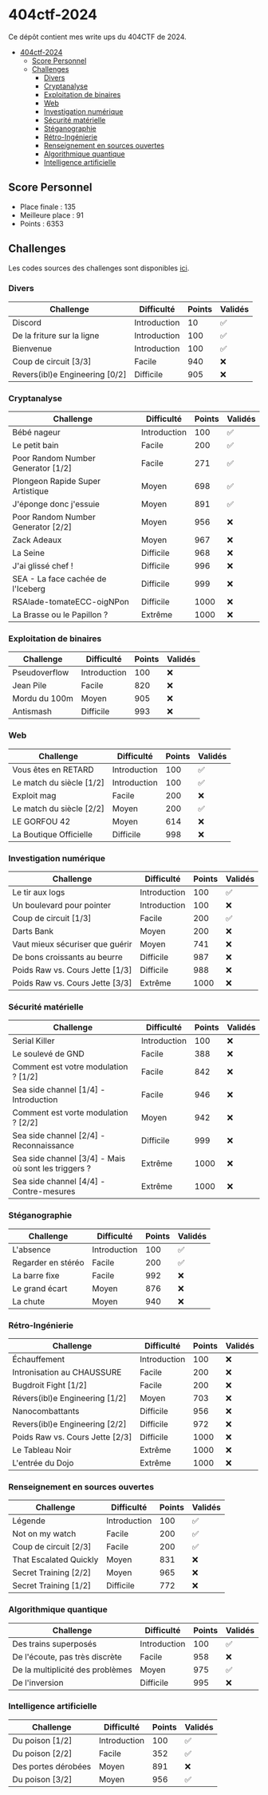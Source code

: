 # 404ctf-2024

Ce dépôt contient mes write ups du 404CTF de 2024.

- [404ctf-2024](#404ctf-2024)
  - [Score Personnel](#score-personnel)
  - [Challenges](#challenges)
    - [Divers](#divers)
    - [Cryptanalyse](#cryptanalyse)
    - [Exploitation de binaires](#exploitation-de-binaires)
    - [Web](#web)
    - [Investigation numérique](#investigation-numérique)
    - [Sécurité matérielle](#sécurité-matérielle)
    - [Stéganographie](#stéganographie)
    - [Rétro-Ingénierie](#rétro-ingénierie)
    - [Renseignement en sources ouvertes](#renseignement-en-sources-ouvertes)
    - [Algorithmique quantique](#algorithmique-quantique)
    - [Intelligence artificielle](#intelligence-artificielle)

## Score Personnel

- Place finale : 135
- Meilleure place : 91
- Points : 6353

## Challenges

Les codes sources des challenges sont disponibles [ici](https://github.com/HackademINT/404CTF-2024).

### Divers

| Challenge | Difficulté | Points | Validés |
|---|---|---|---|
| Discord | Introduction | 10 | :white_check_mark: |
| De la friture sur la ligne | Introduction | 100 | :white_check_mark: |
| Bienvenue | Introduction | 100 | :white_check_mark: |
| Coup de circuit [3/3] | Facile | 940 | :x: |
| Revers(ibl)e Engineering [0/2] | Difficile | 905 | :x: |

### Cryptanalyse

| Challenge | Difficulté | Points | Validés |
|---|---|---|---|
| Bébé nageur | Introduction | 100 | :white_check_mark: |
| Le petit bain | Facile | 200 | :white_check_mark: |
| Poor Random Number Generator [1/2] | Facile | 271 | :white_check_mark: |
| Plongeon Rapide Super Artistique | Moyen | 698 | :white_check_mark: |
| J'éponge donc j'essuie | Moyen | 891 | :white_check_mark: |
| Poor Random Number Generator [2/2] | Moyen | 956 | :x: |
| Zack Adeaux | Moyen | 967 | :x: |
| La Seine | Difficile | 968 | :x: |
| J'ai glissé chef ! | Difficile | 996 | :x: |
| SEA - La face cachée de l'Iceberg | Difficile | 999 | :x: |
| RSAlade-tomateECC-oigNPon | Difficile | 1000 | :x: |
| La Brasse ou le Papillon ? | Extrême | 1000 | :x: |

### Exploitation de binaires

| Challenge | Difficulté | Points | Validés |
|---|---|---|---|
| Pseudoverflow | Introduction | 100 | :x: |
| Jean Pile | Facile | 820 | :x: |
| Mordu du 100m | Moyen | 905 | :x: |
| Antismash | Difficile | 993 | :x: |

### Web

| Challenge | Difficulté | Points | Validés |
|---|---|---|---|
| Vous êtes en RETARD | Introduction | 100 | :white_check_mark: |
| Le match du siècle [1/2] | Introduction | 100 | :white_check_mark: |
| Exploit mag | Facile | 200 | :x: |
| Le match du siècle [2/2] | Moyen | 200 | :white_check_mark: |
| LE GORFOU 42 | Moyen | 614 | :x: |
| La Boutique Officielle | Difficile | 998 | :x: |

### Investigation numérique

| Challenge | Difficulté | Points | Validés |
|---|---|---|---|
| Le tir aux logs | Introduction | 100 | :white_check_mark: |
| Un boulevard pour pointer | Introduction | 100 | :x: |
| Coup de circuit [1/3] | Facile | 200 | :white_check_mark: |
| Darts Bank | Moyen | 200 | :x: |
| Vaut mieux sécuriser que guérir | Moyen | 741 | :x: |
| De bons croissants au beurre | Difficile | 987 | :x: |
| Poids Raw vs. Cours Jette [1/3] | Difficile | 988 | :x: |
| Poids Raw vs. Cours Jette [3/3] | Extrême | 1000 | :x: |

### Sécurité matérielle

| Challenge | Difficulté | Points | Validés |
|---|---|---|---|
| Serial Killer | Introduction | 100 | :x: |
| Le soulevé de GND | Facile | 388 | :x: |
| Comment est votre modulation ? [1/2] | Facile | 842 | :x: |
| Sea side channel [1/4] - Introduction | Facile | 946 | :x: |
| Comment est vorte modulation ? [2/2] | Moyen | 942 | :x: |
| Sea side channel [2/4] - Reconnaissance | Difficile | 999 | :x: |
| Sea side channel [3/4] - Mais où sont les triggers ? | Extrême | 1000 | :x: |
| Sea side channel [4/4] - Contre-mesures | Extrême | 1000 | :x: |

### Stéganographie

| Challenge | Difficulté | Points | Validés |
|---|---|---|---|
| L'absence | Introduction | 100 | :white_check_mark: |
| Regarder en stéréo | Facile | 200 | :white_check_mark: |
| La barre fixe | Facile | 992 | :x: |
| Le grand écart | Moyen | 876 | :x: |
| La chute | Moyen | 940 | :x: |

### Rétro-Ingénierie

| Challenge | Difficulté | Points | Validés |
|---|---|---|---|
| Échauffement | Introduction | 100 | :x: |
| Intronisation au CHAUSSURE | Facile | 200 | :x: |
| Bugdroit Fight [1/2] | Facile | 200 | :x: |
| Révers(ibl)e Engineering [1/2] | Moyen | 703 | :x: |
| Nanocombattants | Difficile | 956 | :x: |
| Revers(ibl)e Engineering [2/2] | Difficile | 972 | :x: |
| Poids Raw vs. Cours Jette [2/3] | Difficile | 1000 | :x: |
| Le Tableau Noir | Extrême | 1000 | :x: |
| L'entrée du Dojo | Extrême | 1000 | :x: |

### Renseignement en sources ouvertes

| Challenge | Difficulté | Points | Validés |
|---|---|---|---|
| Légende | Introduction | 100 | :white_check_mark: |
| Not on my watch | Facile | 200 | :white_check_mark: |
| Coup de circuit [2/3] | Facile | 200 | :white_check_mark: |
| That Escalated Quickly | Moyen | 831 | :x: |
| Secret Training [2/2] | Moyen | 965 | :x: |
| Secret Training [1/2] | Difficile | 772 | :x: |

### Algorithmique quantique

| Challenge | Difficulté | Points | Validés |
|---|---|---|---|
| Des trains superposés | Introduction | 100 | :white_check_mark: |
| De l'écoute, pas très discrète | Facile | 958 | :x: |
| De la multiplicité des problèmes | Moyen | 975 | :white_check_mark: |
| De l'inversion | Difficile | 995 | :x: |

### Intelligence artificielle

| Challenge | Difficulté | Points | Validés |
|---|---|---|---|
| Du poison [1/2] | Introduction | 100 | :white_check_mark: |
| Du poison [2/2] | Facile | 352 | :white_check_mark: |
| Des portes dérobées | Moyen | 891 | :x: |
| Du poison [3/2] | Moyen | 956 | :white_check_mark: |
